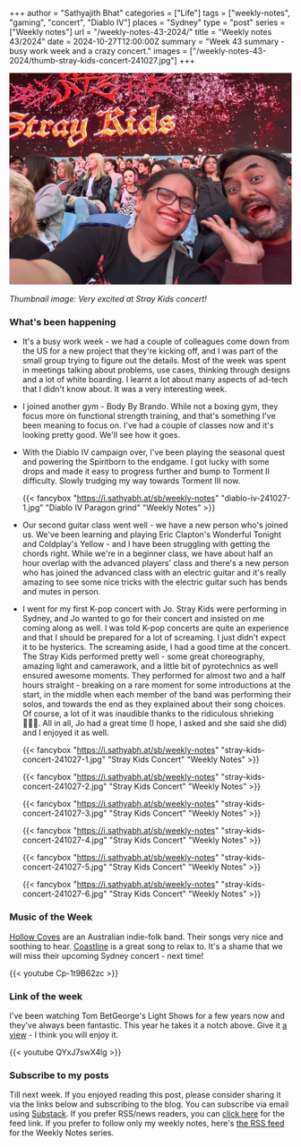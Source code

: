 +++
author = "Sathyajith Bhat"
categories = ["Life"]
tags = ["weekly-notes", "gaming", "concert", "Diablo IV"]
places = "Sydney"
type = "post"
series = ["Weekly notes"]
url = "/weekly-notes-43-2024/"
title = "Weekly notes 43/2024"
date = 2024-10-27T12:00:00Z
summary = "Week 43 summary - busy work week and a crazy concert."
images = ["/weekly-notes-43-2024/thumb-stray-kids-concert-241027.jpg"]
+++

![](thumb-stray-kids-concert-241027.jpg)

_Thumbnail image: Very excited at Stray Kids concert!_ 

### What's been happening

* It's a busy work week - we had a couple of colleagues come down from the US for a new project that they're kicking off, and I was part of the small group trying to figure out the details. Most of the week was spent in meetings talking about problems, use cases, thinking through designs and a lot of white boarding. I learnt a lot about many aspects of ad-tech that I didn't know about. It was a very interesting week.
* I joined another gym - Body By Brando. While not a boxing gym, they focus more on functional strength training, and that's something I've been meaning to focus on. I've had a couple of classes now and it's looking pretty good. We'll see how it goes.
* With the Diablo IV campaign over, I've been playing the seasonal quest and powering the Spiritborn to the endgame. I got lucky with some drops and made it easy to progress further and bump to Torment II difficulty. Slowly trudging my way towards Torment III now.
  
  {{< fancybox "https://i.sathyabh.at/sb/weekly-notes" "diablo-iv-241027-1.jpg" "Diablo IV Paragon grind" "Weekly Notes" >}}

* Our second guitar class went well - we have a new person who's joined us. We've been learning and playing Eric Clapton's Wonderful Tonight and Coldplay's Yellow - and I have been struggling with getting the chords right. While we're in a beginner class, we have about half an hour overlap with the advanced players' class and there's a new person who has joined the advanced class with an electric guitar and it's really amazing to see some nice tricks with the electric guitar such has bends and mutes in person.
* I went for my first K-pop concert with Jo. Stray Kids were performing in Sydney, and Jo wanted to go for their concert and insisted on me coming along as well. I was told K-pop concerts are quite an experience and that I should be prepared for a lot of screaming. I just didn't expect it to be hysterics. The screaming aside, I had a good time at the concert. The Stray Kids performed pretty well - some great choreography, amazing light and camerawork, and a little bit of pyrotechnics as well ensured awesome moments. They performed for almost two and a half hours straight - breaking on a rare moment for some introductions at the start, in the middle when each member of the band was performing their solos, and towards the end as they explained about their song choices. Of course, a lot of it was inaudible thanks to the ridiculous shrieking 🤷🏽‍♂️. All in all, Jo had a great time (I hope, I asked and she said she did) and I enjoyed it as well.

  {{< fancybox "https://i.sathyabh.at/sb/weekly-notes" "stray-kids-concert-241027-1.jpg" "Stray Kids Concert" "Weekly Notes" >}}

  {{< fancybox "https://i.sathyabh.at/sb/weekly-notes" "stray-kids-concert-241027-2.jpg" "Stray Kids Concert" "Weekly Notes" >}}

  {{< fancybox "https://i.sathyabh.at/sb/weekly-notes" "stray-kids-concert-241027-3.jpg" "Stray Kids Concert" "Weekly Notes" >}}

  {{< fancybox "https://i.sathyabh.at/sb/weekly-notes" "stray-kids-concert-241027-4.jpg" "Stray Kids Concert" "Weekly Notes" >}}

  {{< fancybox "https://i.sathyabh.at/sb/weekly-notes" "stray-kids-concert-241027-5.jpg" "Stray Kids Concert" "Weekly Notes" >}}

  {{< fancybox "https://i.sathyabh.at/sb/weekly-notes" "stray-kids-concert-241027-6.jpg" "Stray Kids Concert" "Weekly Notes" >}}

### Music of the Week

[Hollow Coves](https://open.spotify.com/artist/7IAFAOtc9kTYNTizhLSWM6?si=8tscJAxeQwKtDnNoYBo-Jg) are an Australian indie-folk band. Their songs very nice and soothing to hear. [Coastline](https://www.youtube.com/watch?v=Cp-1t9B62zc) is a great song to relax to. It's a shame that we will miss their upcoming Sydney concert - next time!

  {{< youtube Cp-1t9B62zc >}}

### Link of the week

I've been watching Tom BetGeorge's Light Shows for a few years now and they've always been fantastic. This year he takes it a notch above. Give it [a view](https://www.youtube.com/watch?v=QYxJ7swX4lg) - I think you will enjoy it.

  {{< youtube  QYxJ7swX4lg >}} 

### Subscribe to my posts

Till next week. If you enjoyed reading this post, please consider sharing it via the links below and subscribing to the blog. You can subscribe via email using [Substack](https://sathyabhat.substack.com/). If you prefer RSS/news readers, you can [click here](https://sathyabh.at/index.xml) for the feed link. If you prefer to follow only my weekly notes, here's [the RSS feed](https://sathyabh.at/series/weekly-notes/index.xml) for the Weekly Notes series. 

